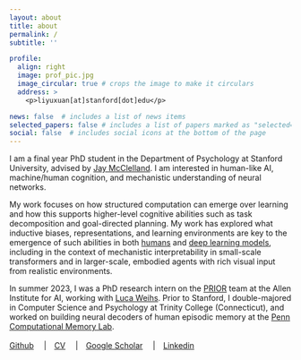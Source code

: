 ```yaml
---
layout: about
title: about
permalink: /
subtitle: ''

profile:
  align: right
  image: prof_pic.jpg
  image_circular: true # crops the image to make it circulars
  address: >
    <p>liyuxuan[at]stanford[dot]edu</p>

news: false  # includes a list of news items
selected_papers: false # includes a list of papers marked as "selected={true}"
social: false  # includes social icons at the bottom of the page
---
```


I am a final year PhD student in the Department of Psychology at Stanford University, advised by [Jay McClelland](https://stanford.edu/~jlmcc/).  I am interested in human-like AI, machine/human cognition, and mechanistic understanding of neural networks.  

My work focuses on how structured computation can emerge over learning and how this supports higher-level cognitive abilities such as task decomposition and goal-directed planning. My work has explored what inductive biases, representations, and learning environments are key to the emergence of such abilities in both [humans](https://journals.plos.org/ploscompbiol/article?id=10.1371/journal.pcbi.1009553) and [deep learning models](https://openreview.net/pdf?id=oFC2LAqS6Z), including in the context of mechanistic interpretability in small-scale transformers and in larger-scale, embodied agents with rich visual input from realistic environments.

In summer 2023, I was a PhD research intern on the [PRIOR](https://prior.allenai.org/) team at the Allen Institute for AI, working with [Luca Weihs](https://lucaweihs.github.io/).  Prior to Stanford, I double-majored in Computer Science and Psychology at Trinity College (Connecticut), and worked on building neural decoders of human episodic memory at the [Penn Computational Memory Lab](https://memory.psych.upenn.edu/Main_Page).
<br>
<br>
[Github](https://github.com/Effie-Li)&emsp;
|&emsp;[CV](assets/pdf/cv.pdf)&emsp;
|&emsp;[Google Scholar](https://scholar.google.com/citations?user=KEwjXcMAAAAJ&hl=en&oi=ao)&emsp;
|&emsp;[Linkedin](https://www.linkedin.com/in/effieloveslife/)